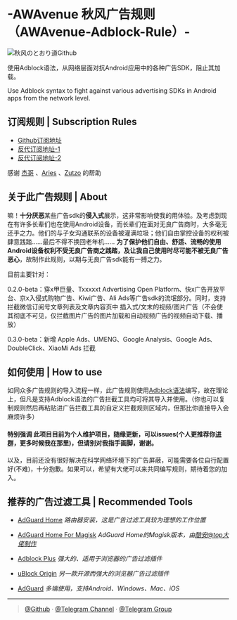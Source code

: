 # -AWAvenue 秋风广告规则（AWAvenue-Adblock-Rule）-

![秋风のとおり道Github](https://user-images.githubusercontent.com/121682528/222716105-d5582f28-7139-4f58-8ee4-e2cb8b1fde31.png)

使用Adblock语法，从网络层面对抗Android应用中的各种广告SDK，阻止其加载。

Use Adblock syntax to fight against various advertising SDKs in Android apps from the network level.

## 订阅规则 | Subscription Rules

- [Github订阅地址](https://raw.githubusercontent.com/TG-Twilight/AWAvenue-Adblock-Rule/main/AWAvenue-Adblock-Rule.txt)
- [反代订阅地址-1](https://ghproxy.net/https://raw.githubusercontent.com/TG-Twilight/AWAvenue-Adblock-Rule/main/AWAvenue-Adblock-Rule.txt)
- [反代订阅地址-2](https://ghproxy.com/https://raw.githubusercontent.com/TG-Twilight/AWAvenue-Adblock-Rule/main/AWAvenue-Adblock-Rule.txt)

感谢 [杰哥](https://t.me/JessTeesdale) 、[Aries](https://t.me/NoAries) 、[Zutzo](https://github.com/zutzo) 的帮助

## 关于此广告规则 | About
嘛！**十分厌恶**某些广告sdk的**侵入式**展示，这非常影响使我的用体验。及考虑到现在有许多长辈们也在使用Android设备，而长辈们在面对无良广告商时，大多毫无还手之力。他们的与子女沟通联系的设备被灌满垃圾；他们自由掌控设备的权利被肆意践踏……最后不得不换回老年机……
**为了保护他们自由、舒适、流畅的使用Android设备权利不受无良广告商之践踏，及让我自己使用时尽可能不被无良广告恶心**，故制作此规则，以期与无良广告sdk能有一搏之力。

目前主要针对：

0.2.0-beta：穿x甲巨量、Txxxxxt Advertising Open Platform、快x广告开放平台、京x入侵式购物广告、Kiwi广告、Ali Ads等广告sdk的流氓部分。同时，支持拦截微信订阅号文章列表及文章内容页中 插入式/文末的视频/图片广告（不会使其彻底不可见，仅拦截图片广告的图片加载和自动视频广告的视频自动下载、播放）

0.3.0-beta：新增 Apple Ads、UMENG、Google Analysis、Google Ads、DoubleClick、XiaoMi Ads 拦截

## 如何使用 | How to use
如同众多广告规则的导入流程一样，此广告规则使用[Adblock语法](https://help.adblockplus.org/hc/en-us/articles/360062733293)编写，故在理论上，但凡是支持Adblock语法的广告拦截工具均可将其导入并使用。（你也可以复制规则然后再粘贴进广告拦截工具的自定义拦截规则区域内，但那比你直接导入会麻烦许多）

#### 特别强调 此项目目前为个人维护项目，随缘更新，可以issues(个人更推荐你[进群](https://t.me/AWAvenueCheat)，更多时候我在那里)，但请别对我指手画脚，谢谢。
以及，目前还没有很好解决在科学网络环境下的广告屏蔽，可能需要各位自行配置好(不难)，十分抱歉。如果可以，希望有大佬可以来共同编写规则，期待着您的加入。

## 推荐的广告过滤工具 | Recommended Tools
- [AdGuard Home](https://github.com/AdguardTeam/AdGuardHome)    *路由器安装，这是广告过滤工具较为理想的工作位置*

- [AdGuard Home For Magisk](https://t.me/AWAvenue/357)   *AdGuard Home的Magisk版本，由[酷安@top大佬制作](https://www.coolapk.com/u/1373784)*

- [Adblock Plus](https://adblockplus.org/)    *强大的、适用于浏览器的广告过滤插件*

- [uBlock Origin](https://ublockorigin.com/)    *另一款开源而强大的浏览器广告过滤插件*

- [AdGuard](https://adguard.com/)    *多端使用，支持Android、Windows、Mac、iOS*


---

> [@Github](https://github.com/TG-Twilight/AWAvenue-Adblock-Rule) · [@Telegram Channel](https://t.me/AWAvenue) · [@Telegram Group](https://t.me/AWAvenueCheat)
